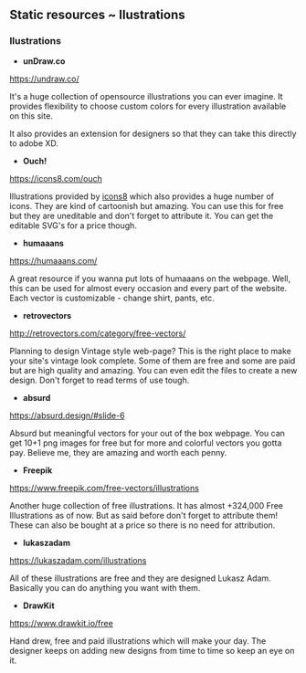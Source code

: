 
## Static resources ~ Ilustrations

### Ilustrations

* **unDraw.co**

<https://undraw.co/>

It's a huge collection of opensource illustrations you can ever imagine. It provides flexibility to
choose custom colors for every illustration available on this site.

It also provides an extension for designers so that they can take this directly to adobe XD.

* **Ouch!**

<https://icons8.com/ouch>

Illustrations provided by [icons8](https://icons8.com/) which also provides a huge number of icons. They
are kind of cartoonish but amazing. You can use this for free but they are uneditable and don't
forget to attribute it. You can get the editable SVG's for a price though.

* **humaaans**

<https://humaaans.com/>

A great resource if you wanna put lots of humaaans on the webpage.  Well, this can be used for
almost every occasion and every part of the website. Each vector is customizable - change shirt,
pants, etc.


* **retrovectors**

<http://retrovectors.com/category/free-vectors/>

Planning to design Vintage style web-page? This is the right place to make your site's vintage look
complete. Some of them are free and some are paid but are high quality and amazing. You can even
edit the files to create a new design. Don't forget to read terms of use tough.

* **absurd**

<https://absurd.design/#slide-6>

Absurd but meaningful vectors for your out of the box webpage. You can get 10+1 png images for free
but for more and colorful vectors you gotta pay. Believe me, they are amazing and worth each penny.

* **Freepik**

<https://www.freepik.com/free-vectors/illustrations>

Another huge collection of free illustrations. It has almost +324,000 Free Illustrations as of now.
But as said before don't forget to attribute them! These can also be bought at a price so there is
no need for attribution.

* **lukaszadam**

<https://lukaszadam.com/illustrations>

All of these illustrations are free and they are designed Lukasz Adam. Basically you can do anything
you want with them.

* **DrawKit**

<https://www.drawkit.io/free>

Hand drew, free and paid illustrations which will make your day. The designer keeps on adding new
designs from time to time so keep an eye on it.
